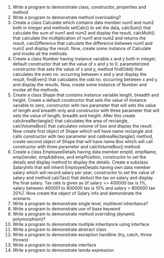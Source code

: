 1.	Write a program to demonstrate class, constructor, properties and method
2.	Write a program to demonstrate method overloading?
3.	Create a class Calculate which contains data member num1 and num2 both in integer and methods setCalc() to set the data, calcSum() that calculate the sum of num1 and num2 and display the result, calcMulti() that calculate the multiplication of num1 and num2 and returns the result, calcDifference that calculate the difference between num1 and num2 and display the result. Now, create some instance of Calculate and invoke all the methods.
4.	Create a class Number having instance variable x and y both in integer, default constructor that set the value of x and y to 0, parameterized constructor that sets the value of x and y, method findOdd() that calculates the even no. occurring between x and y and display the result, findEven() that calculates the odd no. occurring between x and y and display the results. Now, create some instance of Number and invoke all the methods. 
5.	Create a class Shape that contains instance variable length, breadth and height. Create a default constructor that sets the value of instance variable to zero, constructor with two parameter that will sets the value of length and breadth only and constructor with three parameter that will sets the value of length, breadth and height. After this create calcAreaRectangle() that calculates the area of rectangle, calcVolumeBox() that calculates volume of box and display the result. Now create first object of Shape wihich will have name rectangle and calls constructor with two parameter and calAreaRectangle() method, create second object of Shape that will have name Box which will call constructor with three parameter and calcVolumeBox() method.
6.	Create a class EmployeeDetails having data member empId, empName, empGender, empAddress, and empPosition, constructor to set the details and display method to display the details. Create a subclass SalaryInfo that will inherit EmployeeDetails having own data member salary which will record salary per year, constructor to set the value of salary and method calcTax() that deduct the tax on salary and display the final salary. Tax rate is given as (if salary <= 400000 tax is 1%, salary between 400001 to 800000 tax is 10% and salary > 800000 tax 20%). Now create the object of Salary info and demonstrate the scenario.
7.	Write a program to demonstrate single level, multilevel inheritance?
8.	Write a program to demonstrate use of base keyword
9.	Write a program to demonstrate method overriding (dynamic polymorphism)?
10.	Write a program to demonstrate multiple inheritance using interface
11.	Write a program to demonstrate abstract class
12.	Write a program to demonstrate exception handline (try, catch, throw throws)
13.	Write a program to demonstrate interface
14.	Write a program to demonstrate lamda expression
